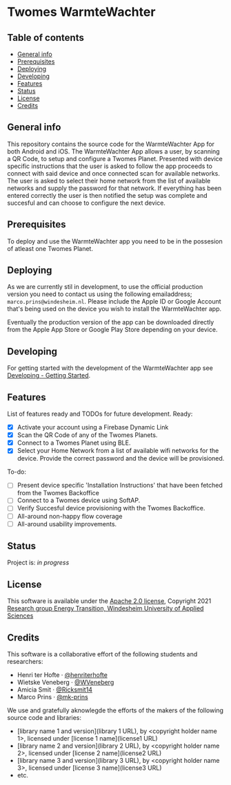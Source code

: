 # Twomes WarmteWachter
## Table of contents
* [General info](#general-info)
* [Prerequisites](#prerequisites)
* [Deploying](#deploying)
* [Developing](#developing) 
* [Features](#features)
* [Status](#status)
* [License](#license)
* [Credits](#credits)

## General info
This repository contains the source code for the WarmteWachter App for both Android and iOS. The WarmteWachter App allows a user, by scanning a QR Code, to setup and configure a Twomes Planet. Presented with device specific instructions that the user is asked to follow the app proceeds to connect with said device and once connected scan for available networks. The user is asked to select their home network from the list of available networks and supply the password for that network. If everything has been entered correctly the user is then notified the setup was complete and succesful and can choose to configure the next device.

## Prerequisites
To deploy and use the WarmteWachter app you need to be in the possesion of atleast one Twomes Planet.

## Deploying
As we are currently stil in development, to use the official production version you need to contact us using the following emailaddress; `marco.prins@windesheim.nl`. Please include the Apple ID or Google Account that's being used on the device you wish to install the WarmteWachter app.

Eventually the production version of the app can be downloaded directly from the Apple App Store or Google Play Store depending on your device.

## Developing
For getting started with the development of the WarmteWachter app see [Developing - Getting Started](./docs/developing.md).

## Features
List of features ready and TODOs for future development. Ready:

- [x] Activate your account using a Firebase Dynamic Link
- [x] Scan the QR Code of any of the Twomes Planets.
- [x] Connect to a Twomes Planet using BLE.
- [x] Select your Home Network from a list of available wifi networks for the device. Provide the correct password and the device will be provisioned.

To-do:

- [ ] Present device specific 'Installation Instructions' that have been fetched from the Twomes Backoffice
- [ ] Connect to a Twomes device using SoftAP.
- [ ] Verify Succesful device provisioning with the Twomes Backoffice.
- [ ] All-around non-happy flow coverage
- [ ] All-around usability improvements.

## Status
Project is: _in progress_

## License
This software is available under the [Apache 2.0 license](./LICENSE.md), Copyright 2021 [Research group Energy Transition, Windesheim University of Applied Sciences](https://windesheim.nl/energietransitie) 

## Credits
This software is a collaborative effort of the following students and researchers:
* Henri ter Hofte  ·  [@henriterhofte](https://github.com/henriterhofte)
* Wietske Veneberg  ·  [@WVeneberg](https://github.com/WVeneberg)
* Amicia Smit  ·  [@Ricksmit14](https://github.com/Ricksmit14)
* Marco Prins  ·  [@mk-prins](https://github.com/mk-prins)


We use and gratefully aknowlegde the efforts of the makers of the following source code and libraries:

* [library name 1 and version](library 1 URL), by <copyright holder name 1>, licensed under [license 1 name](license1 URL)
* [library name 2 and version](library 2 URL), by <copyright holder name 2>, licensed under [license 2 name](license2 URL)
* [library name 3 and version](library 3 URL), by <copyright holder name 3>, licensed under [license 3 name](license3 URL)
* etc.
